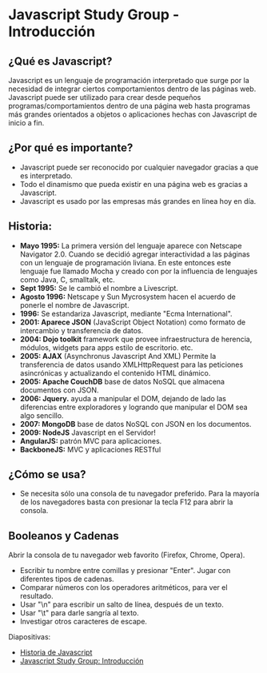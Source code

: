 Javascript Study Group - Introducción
===

¿Qué es Javascript?
--
Javascript es un lenguaje de programación interpretado que surge por la necesidad de integrar ciertos comportamientos dentro de las páginas web. Javascript puede ser utilizado para crear desde pequeños programas/comportamientos dentro de una página web hasta programas más grandes orientados a objetos o aplicaciones hechas con Javascript de inicio a fin.

¿Por qué es importante?
--
- Javascript puede ser reconocido por cualquier navegador gracias a que es interpretado. 
- Todo el dinamismo que pueda existir en una página web es gracias a Javascript. 
- Javascript es usado por las empresas más grandes en línea hoy en día.

Historia:
--
- **Mayo 1995:** La primera versión del lenguaje aparece con Netscape Navigator 2.0. Cuando se decidió agregar interactividad a las páginas con un lenguaje de programación liviana. En este entonces este lenguaje fue llamado Mocha y creado con por la influencia de lenguajes como Java, C, smalltalk, etc. 
- **Sept 1995:** Se le cambió el nombre a Livescript. 
- **Agosto 1996:** Netscape y Sun Mycrosystem hacen el acuerdo de ponerle el nombre de Javascript. 
- **1996:** Se estandariza Javascript, mediante "Ecma International". 
- **2001: Aparece JSON** (JavaScript Object Notation) como formato de intercambio y transferencia de datos.
- **2004: Dojo toolkit** framework que provee infraestructura de herencia, módulos, widgets para apps estilo de escritorio. etc. 
- **2005: AJAX** (Asynchronus Javascript And XML) Permite la transferencia de datos usando XMLHttpRequest para las peticiones asincrónicas y actualizando el contenido HTML dinámico. 
- **2005: Apache CouchDB** base de datos NoSQL que almacena documentos con JSON. 
- **2006: Jquery.** ayuda a manipular el DOM, dejando de lado las diferencias entre exploradores y logrando que manipular el DOM sea algo sencillo. 
- **2007: MongoDB** base de datos NoSQL con JSON en los documentos. 
- **2009: NodeJS** Javascript en el Servidor! 
- **AngularJS:** patrón MVC para aplicaciones. 
- **BackboneJS:** MVC y aplicaciones RESTful

¿Cómo se usa?
--
- Se necesita sólo una consola de tu navegador preferido. Para la mayoría de los navegadores basta con presionar la tecla F12 para abrir la consola.

Booleanos y Cadenas
--
Abrir la consola de tu navegador web favorito (Firefox, Chrome, Opera). 
- Escribir tu nombre entre comillas y presionar "Enter". Jugar con diferentes tipos de cadenas. 
- Comparar números con los operadores aritméticos, para ver el resultado. 
- Usar "\n" para escribir un salto de línea, después de un texto. 
- Usar "\t" para darle sangría al texto. 
- Investigar otros caracteres de escape.


Diapositivas:
- [Historia de Javascript](http://fernetjs.com/la-historia-de-javascript/)
- [Javascript Study Group: Introducción](https://www.haikudeck.com/p/NRq96rS2qT/javascript-study-group)
